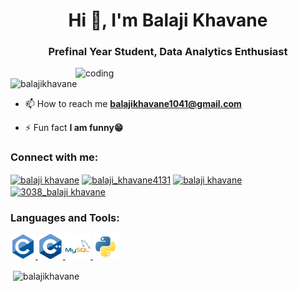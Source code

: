 <h1 align="center">Hi 👋, I'm Balaji Khavane</h1>
<h3 align="center"> Prefinal Year Student, Data Analytics Enthusiast</h3>

<img align="right" alt="coding" width="400" 
     src="https://media2.giphy.com/media/v1.Y2lkPTc5MGI3NjExMmN2Zm45Z2oxbGI4cDN3OTVvOWNjbHVrcTh4OHA3c3k0Y2RzOHVyNSZlcD12MV9pbnRlcm5hbF9naWZfYnlfaWQmY3Q9Zw/Z3VgQu8hkVeB1bakS9/giphy.webp">

<p align="left"> <img src="https://komarev.com/ghpvc/?username=balajikhavane&label=Profile%20views&color=0e75b6&style=flat" alt="balajikhavane" /> </p>

- 📫 How to reach me **balajikhavane1041@gmail.com**

- ⚡ Fun fact **I am funny😁**

<h3 align="left">Connect with me:</h3>
<p align="left">
<a href="https://linkedin.com/in/balaji khavane" target="blank"><img align="center" src="https://raw.githubusercontent.com/rahuldkjain/github-profile-readme-generator/master/src/images/icons/Social/linked-in-alt.svg" alt="balaji khavane" height="30" width="40" /></a>
<a href="https://instagram.com/balaji_khavane4131" target="blank"><img align="center" src="https://raw.githubusercontent.com/rahuldkjain/github-profile-readme-generator/master/src/images/icons/Social/instagram.svg" alt="balaji_khavane4131" height="30" width="40" /></a>
<a href="https://www.leetcode.com/balaji khavane" target="blank"><img align="center" src="https://raw.githubusercontent.com/rahuldkjain/github-profile-readme-generator/master/src/images/icons/Social/leet-code.svg" alt="balaji khavane" height="30" width="40" /></a>
<a href="https://www.hackerearth.com/3038_balaji khavane" target="blank"><img align="center" src="https://raw.githubusercontent.com/rahuldkjain/github-profile-readme-generator/master/src/images/icons/Social/hackerearth.svg" alt="3038_balaji khavane" height="30" width="40" /></a>
</p>

<h3 align="left">Languages and Tools:</h3>
<p align="left"> <a href="https://www.cprogramming.com/" target="_blank" rel="noreferrer"> <img src="https://raw.githubusercontent.com/devicons/devicon/master/icons/c/c-original.svg" alt="c" width="40" height="40"/> </a> <a href="https://www.w3schools.com/cpp/" target="_blank" rel="noreferrer"> <img src="https://raw.githubusercontent.com/devicons/devicon/master/icons/cplusplus/cplusplus-original.svg" alt="cplusplus" width="40" height="40"/> </a> <a href="https://www.mysql.com/" target="_blank" rel="noreferrer"> <img src="https://raw.githubusercontent.com/devicons/devicon/master/icons/mysql/mysql-original-wordmark.svg" alt="mysql" width="40" height="40"/> </a> <a href="https://www.python.org" target="_blank" rel="noreferrer"> <img src="https://raw.githubusercontent.com/devicons/devicon/master/icons/python/python-original.svg" alt="python" width="40" height="40"/> </a> </p>

<p>&nbsp;<img align="center" src="https://github-readme-stats.vercel.app/api?username=balajikhavane&show_icons=true&locale=en" alt="balajikhavane" /></p>
